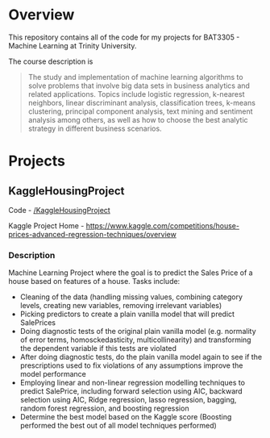 # Overview
This repository contains all of the code for my projects for BAT3305 - Machine Learning at Trinity University. 

The course description is

> The study and implementation of machine learning algorithms to solve problems that involve big data sets in business analytics and related applications. Topics include logistic regression, k-nearest neighbors, linear discriminant analysis, classification trees, k-means clustering, principal component analysis, text mining and sentiment analysis among others, as well as how to choose the best analytic strategy in different business scenarios.

# Projects

## KaggleHousingProject
Code - [/KaggleHousingProject](KaggleHousingProject)

Kaggle Project Home - https://www.kaggle.com/competitions/house-prices-advanced-regression-techniques/overview

### Description
Machine Learning Project where the goal is to predict the Sales Price of a house based on features of a house. Tasks include:

* Cleaning of the data (handling missing values, combining category levels, creating new variables, removing irrelevant variables)
* Picking predictors to create a plain vanilla model that will predict SalePrices
* Doing diagnostic tests of the original plain vanilla model (e.g. normality of error terms, homosckedasticity, multicollinearity) and transforming the dependent variable if this tests are violated
* After doing diagnostic tests, do the plain vanilla model again to see if the prescriptions used to fix violations of any assumptions improve the model performance 
* Employing linear and non-linear regression modelling techniques to predict SalePrice, including forward selection using AIC, backward selection using AIC, Ridge regression, lasso regression, bagging, random forest regression, and boosting regression
* Determine the best model based on the Kaggle score (Boosting performed the best out of all model techniques performed)
  
